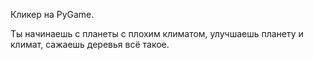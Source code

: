 Кликер на PyGame.

Ты начинаешь с планеты с плохим климатом, улучшаешь планету и климат, сажаешь деревья всё такое.
